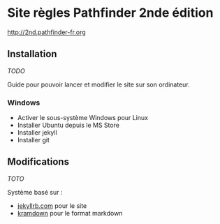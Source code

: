 # Site règles Pathfinder 2nde édition

<http://2nd.pathfinder-fr.org>

## Installation

*TODO*

Guide pour pouvoir lancer et modifier le site sur son ordinateur.

### Windows

* Activer le sous-système Windows pour Linux
* Installer Ubuntu depuis le MS Store
* Installer jekyll
* Installer git

## Modifications

*TOTO*

Système basé sur :

* [jekyllrb.com](https://jekyllrb.com/) pour le site
* [kramdown](https://kramdown.gettalong.org/) pour le format markdown